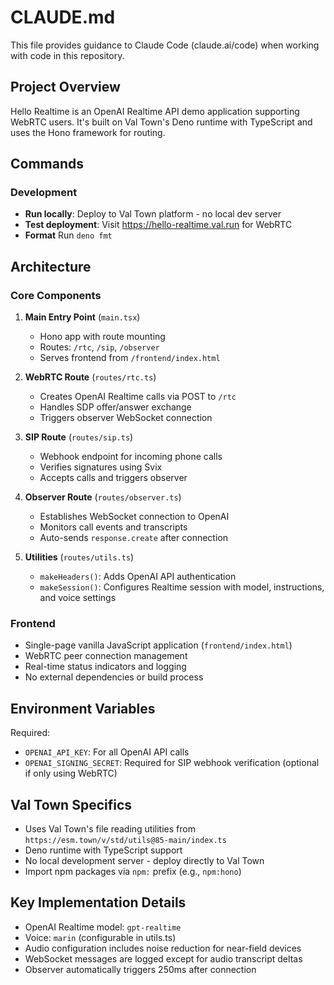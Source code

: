 # CLAUDE.md

This file provides guidance to Claude Code (claude.ai/code) when working with
code in this repository.

## Project Overview

Hello Realtime is an OpenAI Realtime API demo application supporting WebRTC
users. It's built on Val Town's Deno runtime with TypeScript and uses the Hono
framework for routing.

## Commands

### Development

- **Run locally**: Deploy to Val Town platform - no local dev server
- **Test deployment**: Visit https://hello-realtime.val.run for WebRTC
- **Format** Run `deno fmt`

## Architecture

### Core Components

1. **Main Entry Point** (`main.tsx`)
   - Hono app with route mounting
   - Routes: `/rtc`, `/sip`, `/observer`
   - Serves frontend from `/frontend/index.html`

2. **WebRTC Route** (`routes/rtc.ts`)
   - Creates OpenAI Realtime calls via POST to `/rtc`
   - Handles SDP offer/answer exchange
   - Triggers observer WebSocket connection

3. **SIP Route** (`routes/sip.ts`)
   - Webhook endpoint for incoming phone calls
   - Verifies signatures using Svix
   - Accepts calls and triggers observer

4. **Observer Route** (`routes/observer.ts`)
   - Establishes WebSocket connection to OpenAI
   - Monitors call events and transcripts
   - Auto-sends `response.create` after connection

5. **Utilities** (`routes/utils.ts`)
   - `makeHeaders()`: Adds OpenAI API authentication
   - `makeSession()`: Configures Realtime session with model, instructions, and
     voice settings

### Frontend

- Single-page vanilla JavaScript application (`frontend/index.html`)
- WebRTC peer connection management
- Real-time status indicators and logging
- No external dependencies or build process

## Environment Variables

Required:

- `OPENAI_API_KEY`: For all OpenAI API calls
- `OPENAI_SIGNING_SECRET`: Required for SIP webhook verification (optional if only using WebRTC)

## Val Town Specifics

- Uses Val Town's file reading utilities from
  `https://esm.town/v/std/utils@85-main/index.ts`
- Deno runtime with TypeScript support
- No local development server - deploy directly to Val Town
- Import npm packages via `npm:` prefix (e.g., `npm:hono`)

## Key Implementation Details

- OpenAI Realtime model: `gpt-realtime`
- Voice: `marin` (configurable in utils.ts)
- Audio configuration includes noise reduction for near-field devices
- WebSocket messages are logged except for audio transcript deltas
- Observer automatically triggers 250ms after connection